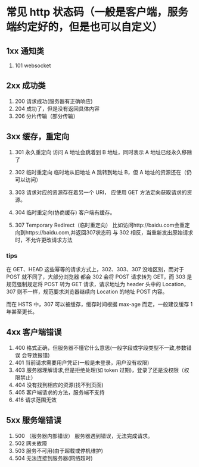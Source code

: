 # 常见 http 状态码（一般是客户端，服务端约定好的，但是也可以自定义）

## 1xx 通知类

1. 101 websocket

## 2xx 成功类

1. 200 请求成功(服务器有正确响应)
2. 204 成功了，但是没有返回具体内容
3. 206 分片传输（部分传输）

## 3xx 缓存，重定向

1. 301 永久重定向
   访问 A 地址会跳着到 B 地址，同时表示 A 地址已经永久移除了

2. 302 临时重定向
   临时地从旧地址 A 跳转到地址 B，但 A 地址的资源还在（仍可以访问）

3. 303 请求对应的资源存在着另一个 URI， 应使用 GET 方法定向获取请求的资源。

4. 304 临时重定向(协商缓存)
   客户端有缓存。

5. 307 Temporary Redirect（临时重定向）
   比如访问http://baidu.com会重定向到https://baidu.com,并返回307状态码
   与 302 相反，当重新发出原始请求时，不允许更改请求方法

### tips

在 GET、HEAD 这些幂等的请求方式上，302、303、307 没啥区别，而对于 POST 就不同了，大部分浏览器 都会 302 会将 POST 请求转为 GET，而 303 是规范强制规定将 POST 转为 GET 请求，请求地址为 header 头中的 Location，307 则不一样，规范要求浏览器继续向 Location 的地址 POST 内容。

而在 HSTS 中，307 可以被缓存，缓存时间根据 max-age 而定，一般建议缓存 1 年甚至更长。

## 4xx 客户端错误

1. 400 格式正确，但服务器不懂它什么意思(一般字段或字段类型不一致,参数错误 会导致报错)
2. 401 当前请求需要用户凭证(一般是未登录，用户没有权限)
3. 403 服务器理解请求,但是拒绝处理(如 token 过期)，登录了还是没权限（权限禁止）
4. 404 没有找到相应的资源(找不到页面)
5. 405 客户端请求的方法，服务端不支持
6. 416 请求范围无效

## 5xx 服务端错误

1. 500 （服务器内部错误） 服务器遇到错误，无法完成请求。
2. 502 网关故障
3. 503 服务不可用(由于超载或停机维护)
4. 504 无法连接到服务器(网络超时)

